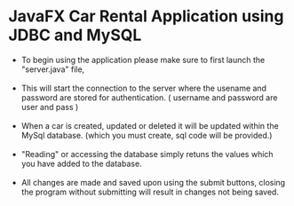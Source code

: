 <h1> JavaFX Car Rental Application using JDBC and MySQL </h1>

<ul>

<li>To begin using the application please make sure to first launch the "server.java" file, </li>

<br>

<li>This will start the connection to the server where the usename and password are stored for authentication. ( username and password are user and pass ) </li>

<br>

<li>When a car is created, updated or deleted it will be updated within the MySql database. (which you must create, sql code will be provided.) </li>

<br>

<li>"Reading" or accessing the database simply retuns the values which you have added to the database. </li>

<br>

<li>All changes are made and saved upon using the submit buttons, closing the program without submitting will result in changes not being saved. </li>


</ul>
